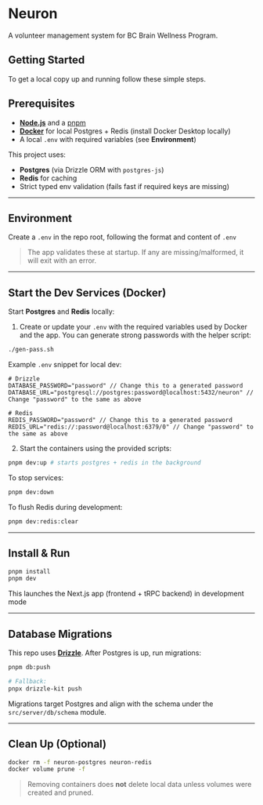 # Neuron
A volunteer management system for BC Brain Wellness Program.

<!-- GETTING STARTED -->
## Getting Started

To get a local copy up and running follow these simple steps.

## Prerequisites
- [**Node.js**](https://nodejs.org/en/download) and a [pnpm](https://pnpm.io/installation)
- [**Docker**](https://docs.docker.com/desktop/) for local Postgres + Redis (install Docker Desktop locally)
- A local `.env` with required variables (see **Environment**)

This project uses:
- **Postgres** (via Drizzle ORM with `postgres-js`)
- **Redis** for caching
- Strict typed env validation (fails fast if required keys are missing)

---

## Environment

Create a `.env` in the repo root, following the format and content of `.env`

> The app validates these at startup. If any are missing/malformed, it will exit with an error.

---

## Start the Dev Services (Docker)

Start **Postgres** and **Redis** locally:

1. Create or update your `.env` with the required variables used by Docker and the app. You can generate strong passwords with the helper script:

```bash
./gen-pass.sh
```

Example `.env` snippet for local dev:

```
# Drizzle
DATABASE_PASSWORD="password" // Change this to a generated password
DATABASE_URL="postgresql://postgres:password@localhost:5432/neuron" // Change "password" to the same as above

# Redis
REDIS_PASSWORD="password" // Change this to a generated password
REDIS_URL="redis://:password@localhost:6379/0" // Change "password" to the same as above
```

2. Start the containers using the provided scripts:

```bash
pnpm dev:up # starts postgres + redis in the background
```

To stop services:

```bash
pnpm dev:down
```

To flush Redis during development:

```bash
pnpm dev:redis:clear
```

---

## Install & Run

```bash
pnpm install
pnpm dev
```

This launches the Next.js app (frontend + tRPC backend) in development mode

---

## Database Migrations

This repo uses [**Drizzle**](https://orm.drizzle.team/). After Postgres is up, run migrations:

```bash
pnpm db:push

# Fallback:
pnpx drizzle-kit push
```

Migrations target Postgres and align with the schema under the `src/server/db/schema` module.

---

## Clean Up (Optional)

```bash
docker rm -f neuron-postgres neuron-redis
docker volume prune -f
```

> Removing containers does **not** delete local data unless volumes were created and pruned.

